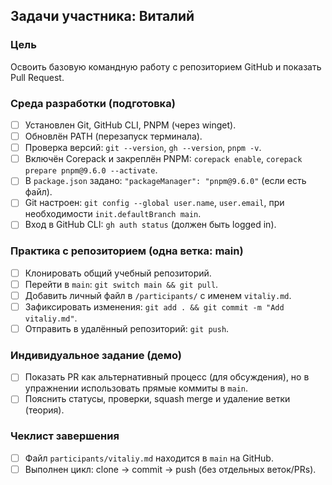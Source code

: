 ## Задачи участника: Виталий

### Цель
Освоить базовую командную работу с репозиторием GitHub и показать Pull Request.

### Среда разработки (подготовка)
- [ ] Установлен Git, GitHub CLI, PNPM (через winget).
- [ ] Обновлён PATH (перезапуск терминала).
- [ ] Проверка версий: `git --version`, `gh --version`, `pnpm -v`.
- [ ] Включён Corepack и закреплён PNPM: `corepack enable`, `corepack prepare pnpm@9.6.0 --activate`.
- [ ] В `package.json` задано: `"packageManager": "pnpm@9.6.0"` (если есть файл).
- [ ] Git настроен: `git config --global user.name`, `user.email`, при необходимости `init.defaultBranch main`.
- [ ] Вход в GitHub CLI: `gh auth status` (должен быть logged in).

### Практика с репозиторием (одна ветка: main)
- [ ] Клонировать общий учебный репозиторий.
- [ ] Перейти в `main`: `git switch main && git pull`.
- [ ] Добавить личный файл в `/participants/` с именем `vitaliy.md`.
- [ ] Зафиксировать изменения: `git add . && git commit -m "Add vitaliy.md"`.
- [ ] Отправить в удалённый репозиторий: `git push`.

### Индивидуальное задание (демо)
- [ ] Показать PR как альтернативный процесс (для обсуждения), но в упражнении использовать прямые коммиты в `main`.
- [ ] Пояснить статусы, проверки, squash merge и удаление ветки (теория).

### Чеклист завершения
- [ ] Файл `participants/vitaliy.md` находится в `main` на GitHub.
- [ ] Выполнен цикл: clone → commit → push (без отдельных веток/PRs).
